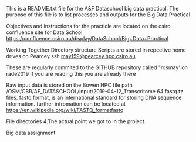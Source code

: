 This is a README.txt file for the A&F Dataschool big data practical.
The purpose of this file is to list processes and outputs for the Big Data Practical


Objectives and instructions for the practicle are located on the csiro confluence site for Data School
https://confluence.csiro.au/display/DataSchool/Big+Data+Practical

Working Together
Directory structure
Scripts are stored in repective home drives on Pearcey
  ssh may159@pearcey.hpc.csiro.au
  
These are regularly commited to the GITHUB repository called "rosmay' on rade2019
  If you are reading this you are already there

Raw input data is stored on the Bowen HPC
  file path 
  /OSM/CBR/AF_DATASCHOOL/input/2019-04-12_Transcritome
    64 fastq.tz files.
      fastq format, is an international standard for storing DNA sequence information. 
      further infromation can be located at https://en.wikipedia.org/wiki/FASTQ_formatfastq
 
 File directories
4.The actual point we got to in the project


Big data assignment
